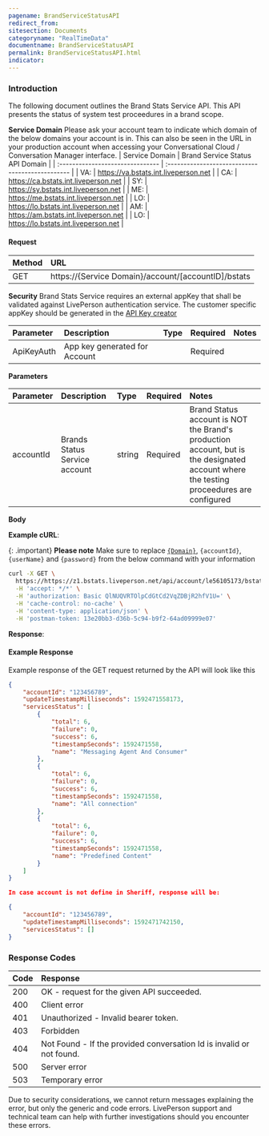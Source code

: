 ```yaml
---
pagename: BrandServiceStatusAPI
redirect_from:
sitesection: Documents
categoryname: "RealTimeData"
documentname: BrandServiceStatusAPI
permalink: BrandServiceStatusAPI.html
indicator:
---
```


### Introduction

The following document outlines the Brand Stats Service API. This API  presents the status of system test proceedures in a brand scope. 


**Service Domain**
Please ask your account team to indicate which domain of the below domains your account is in. This can also be seen in the URL in your production account when accessing your Conversational Cloud / Conversation Manager interface. 
| Service Domain                   | Brand Service Status API Domain                      |
| :------------------------------- | :----------------------------------------------- |
| VA: | https://va.bstats.int.liveperson.net |
| CA: | https://ca.bstats.int.liveperson.net |
| SY: | https://sy.bstats.int.liveperson.net |
| ME: | https://me.bstats.int.liveperson.net |
| LO: | https://lo.bstats.int.liveperson.net |
| AM: | https://am.bstats.int.liveperson.net |
| LO: | https://lo.bstats.int.liveperson.net |



#### Request
| Method | URL                                                                                     |
| :----- | :-------------------------------------------------------------------------------------- |
| GET   | https://{Service Domain}/account/[accountID]/bstats|
 


**Security**
Brand Stats Service requires an external appKey that shall be validated against LivePerson authentication service. The customer specific appKey should be generated in the [API Key creator](https://developers.liveperson.com/api-guidelines-create-api-keys.html)

| Parameter | Description                 | Type   | Required | Notes                                                                      |
| :-------- | :-------------------------- | :----- | :------- | :------------------------------------------------------------------------- |
| ApiKeyAuth | App key generated for Account| | Required |  |

**Parameters**

| Parameter | Description                 | Type   | Required | Notes                                                                      |
| :-------- | :-------------------------- | :----- | :------- | :------------------------------------------------------------------------- |
| accountId | Brands Status Service account  | string | Required | Brand Status account is NOT the Brand's production account, but is the designated account where the testing proceedures are configured |

**Body**


**Example cURL**:

{: .important}
**Please note** Make sure to replace [`{Domain}`](#step-1-identify-the-third-party-bots-api-domain), `{accountId}`, `{userName}` and `{password}` from the below command with your information

```bash
curl -X GET \
  https://https://z1.bstats.liveperson.net/api/account/le56105173/bstats \
  -H 'accept: */*' \
  -H 'authorization: Basic QlNUQVRTOlpCdGtCd2VqZDBjR2hfV1U=' \
  -H 'cache-control: no-cache' \
  -H 'content-type: application/json' \
  -H 'postman-token: 13e20bb3-d36b-5c94-b9f2-64ad09999e07'
```

**Response**:

#### Example Response

Example response of the GET request returned by the API will look like this

```json
{
    "accountId": "123456789",
    "updateTimestampMilliseconds": 1592471558173,
    "servicesStatus": [
        {
            "total": 6,
            "failure": 0,
            "success": 6,
            "timestampSeconds": 1592471558,
            "name": "Messaging Agent And Consumer"
        },
        {
            "total": 6,
            "failure": 0,
            "success": 6,
            "timestampSeconds": 1592471558,
            "name": "All connection"
        },
        {
            "total": 6,
            "failure": 0,
            "success": 6,
            "timestampSeconds": 1592471558,
            "name": "Predefined Content"
        }
    ]
}

In case account is not define in Sheriff, response will be:

{
    "accountId": "123456789",
    "updateTimestampMilliseconds": 1592471742150,
    "servicesStatus": []
}

```

### Response Codes

| Code | Response                                                             |
| :--- | :------------------------------------------------------------------- |
| 200  | OK - request for the given API succeeded.                            |
| 400  | Client error                 |
| 401  | Unauthorized - Invalid bearer token.                                 |
| 403  | Forbidden                                 |
| 404  | Not Found - If the provided conversation Id is invalid or not found. |
| 500  | Server error                                               |
| 503  | Temporary error  

Due to security considerations, we cannot return messages explaining the error, but only the generic and code errors. LivePerson support and technical team can help with further investigations should you encounter these errors.  
